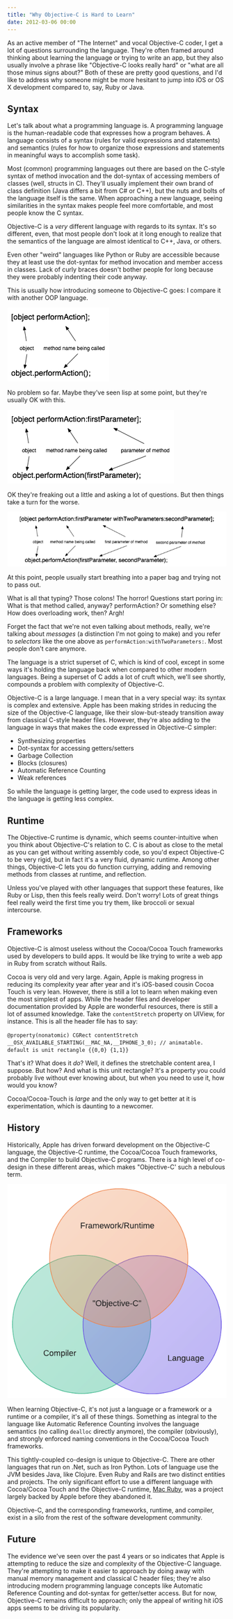 ```yaml
---
title: "Why Objective-C is Hard to Learn"
date: 2012-03-06 00:00
---
```


<import><p>As an active member of "The Internet" and vocal Objective-C coder, I get a lot of questions surrounding the language. They're often framed around thinking about learning the language or trying to write an app, but they also usually involve a phrase like "Objective-C looks really hard" or "what are all those minus signs about?" Both of these are pretty good questions, and I'd like to address why someone might be more hesitant to jump into iOS or OS X development compared to, say, Ruby or Java.</p>
<p><!--more--></p>
<h2>Syntax</h2>
<p>Let's talk about what a programming language is. A programming language is the human-readable code that expresses how a program behaves. A language consists of a syntax (rules for valid expressions and statements) and semantics (rules for how to organize those expressions and statements in meaningful ways to accomplish some task).</p>
<p>Most (common) programming languages out there are based on the C-style syntax of method invocation and the dot-syntax of accessing members of classes (well, structs in C). They'll usually implement their own brand of class definition (Java differs a bit from C# or C++), but the nuts and bolts of the language itself is the same. When approaching a new language, seeing similarities in the syntax makes people feel more comfortable, and most people know the C syntax.</p>
<p>Objective-C is a <em>very</em> different language with regards to its syntax. It's so different, even, that most people don't look at it long enough to realize that the semantics of the language are almost identical to C++, Java, or others.</p>
<p>Even other "weird" languages like Python or Ruby are accessible because they at least use the dot-syntax for method invocation and member access in classes. Lack of curly braces doesn't bother people for long because they were probably indenting their code anyway.</p>
<p>This is usually how introducing someone to Objective-C goes: I compare it with another OOP language.</p>
<img src="/img/import/blog/2012/03/why-objective-c-is-hard/BB35154DBF0E4757B298980DBC675C94.png" class="img-responsive"><p>No problem so far. Maybe they've seen lisp at some point, but they're usually OK with this.</p>
<img src="/img/import/blog/2012/03/why-objective-c-is-hard/4C3E311ADD48447C8661256E7631D93B.png" class="img-responsive"><p>OK they're freaking out a little and asking a lot of questions. But then things take a turn for the worse.</p>
<img src="/img/import/blog/2012/03/why-objective-c-is-hard/1B1BE506A95641B8BE9A8076CBCBF42A.png" class="img-responsive"><p>At this point, people usually start breathing into a paper bag and trying not to pass out.</p>
<p>What is all that typing? Those colons! The horror! Questions start poring in: What is that method called, anyway? performAction? Or something else? How does overloading work, then? Argh!</p>
<p>Forget the fact that we're not even talking about methods, really, we're talking about <em>messages</em> (a distinction I'm not going to make) and you refer to <em>selectors</em> like the one above as <code>performAction:withTwoParameters:</code>. Most people don't care anymore.</p>
<p>The language is a strict superset of C, which is kind of cool, except in some ways it's holding the language back when compared to other modern languages. Being a superset of C adds a lot of cruft which, we'll see shortly, compounds a problem with complexity of Objective-C.</p>
<p>Objective-C is a large language. I mean that in a very special way: its syntax is complex and extensive. Apple has been making strides in reducing the size of the Objective-C language, like their slow-but-steady transition away from classical C-style header files. However, they're also adding to the language in ways that makes the code expressed in Objective-C simpler:</p>
<ul>
<li>Synthesizing properties</li>
<li>Dot-syntax for accessing getters/setters</li>
<li>Garbage Collection</li>
<li>Blocks (closures)</li>
<li>Automatic Reference Counting</li>
<li>Weak references</li>
</ul>
<div>So while the language is getting larger, the code used to express ideas in the language is getting less complex.</div>
<h2>Runtime</h2>
<p>The Objective-C runtime is dynamic, which seems counter-intuitive when you think about Objective-C's relation to C. C is about as close to the metal as you can get without writing assembly code, so you'd expect Objective-C to be very rigid, but in fact it's a very fluid, dynamic runtime. Among other things, Objective-C lets you do function currying, adding and removing methods from classes at runtime, and reflection.</p>
<p>Unless you've played with other languages that support these features, like Ruby or Lisp, then this feels really weird. Don't worry! Lots of great things feel really weird the first time you try them, like broccoli or sexual intercourse.</p>
<h2>Frameworks</h2>
<p>Objective-C is almost useless without the Cocoa/Cocoa Touch frameworks used by developers to build apps. It would be like trying to write a web app in Ruby from scratch without Rails.</p>
<p>Cocoa is very old and very large. Again, Apple is making progress in reducing its complexity year after year and it's iOS-based cousin Cocoa Touch is very lean. However, there is still a lot to learn when making even the most simplest of apps. While the header files and developer documentation provided by Apple are wonderful resources, there is still a lot of assumed knowledge. Take the <code>contentStretch</code> property on UIView, for instance. This is all the header file has to say:</p>
<p><code>@property(nonatomic) CGRect contentStretch __OSX_AVAILABLE_STARTING(__MAC_NA,__IPHONE_3_0); // animatable. default is unit rectangle {{0,0} {1,1}}</code></p>
<p>That's it? What does it <em>do</em>? Well, it defines the stretchable content area, I suppose. But how? And what is this unit rectangle? It's a property you could probably live without ever knowing about, but when you need to use it, how would you know?</p>
<p>Cocoa/Cocoa-Touch is <em>large</em> and the only way to get better at it is experimentation, which is daunting to a newcomer.</p>
<h2>History</h2>
<p>Historically, Apple has driven forward development on the Objective-C language, the Objective-C runtime, the Cocoa/Cocoa Touch frameworks, and the Compiler to build Objective-C programs. There is a high level of co-design in these different areas, which makes "Objective-C' such a nebulous term.</p>
<img src="/img/import/blog/2012/03/why-objective-c-is-hard/3C7737C2E5004C72B67B256432D08190.png" class="img-responsive"><p>When learning Objective-C, it's not just a language or a framework or a runtime or a compiler, it's all of these things. Something as integral to the language like Automatic Reference Counting involves the language semantics (no calling <code>dealloc</code> directly anymore), the compiler (obviously), and strongly enforced naming conventions in the Cocoa/Cocoa Touch frameworks.</p>
<p>This tightly-coupled co-design is unique to Objective-C. There are other languages that run on .Net, such as Iron Python. Lots of language use the JVM besides Java, like Clojure. Even Ruby and Rails are two distinct entities and projects. The only significant effort to use a different language with Cocoa/Cocoa Touch and the Objective-C runtime, <a href="http://www.macruby.org/" target="_blank">Mac Ruby</a>, was a project largely backed by Apple before they abandoned it.</p>
<p>Objective-C, and the corresponding frameworks, runtime, and compiler, exist in a silo from the rest of the software development community.</p>
<h2>Future</h2>
<p>The evidence we've seen over the past 4 years or so indicates that Apple is attempting to reduce the size and complexity of the Objective-C language. They're attempting to make it easier to approach by doing away with manual memory management and classical C header files; they're also introducing modern programming language concepts like Automatic Reference Counting and dot-syntax for getter/setter access. But for now, Objective-C remains difficult to approach; only the appeal of writing hit iOS apps seems to be driving its popularity.</p></import>

<!-- more -->

